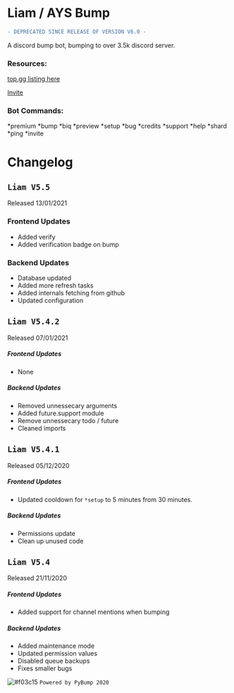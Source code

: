 # Liam / AYS Bump

```diff
- DEPRECATED SINCE RELEASE OF VERSION V6.0 -
```

A discord bump bot, bumping to over 3.5k discord server.


### Resources:
[top.gg listing here](https://top.gg/bot/389604896606781440)

[Invite](https://discordapp.com/oauth2/authorize?client_id=389604896606781440&scope=bot&permissions=8)

### Bot Commands:
*premium
*bump
*biq
*preview
*setup
*bug
*credits
*support
*help
*shard
*ping
*invite

# Changelog

## `Liam V5.5`
Released 13/01/2021

### Frontend Updates
- Added verify
- Added verification badge on bump

### Backend Updates
- Database updated
- Added more refresh tasks
- Added internals fetching from github
- Updated configuration

## `Liam V5.4.2`
Released 07/01/2021

##### Frontend Updates
- None

##### Backend Updates
- Removed unnessecary arguments
- Added future.support module
- Remove unnessecary todo / future
- Cleaned imports

## `Liam V5.4.1`
Released 05/12/2020

##### Frontend Updates
- Updated cooldown for `*setup` to 5 minutes from 30 minutes.

##### Backend Updates
- Permissions update
- Clean up unused code 

## `Liam V5.4`
Released 21/11/2020

##### Frontend Updates
- Added support for channel mentions when bumping

##### Backend Updates
- Added maintenance mode
- Updated permission values
- Disabled queue backups
- Fixes smaller bugs

![#f03c15](https://via.placeholder.com/15/f03c15/000000?text=+) `Powered by PyBump 2020`
